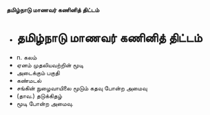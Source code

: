 **தமிழ்நாடு மாணவர் கணினித் திட்டம்**
- # தமிழ்நாடு மாணவர் கணினித் திட்டம்
- n. கலம்
- ஏனம் முதலியவற்றின் மூடி
- அடைக்கும் பகுதி
- கண்மடல்
- சங்கின் நுழைவாயிலை மூடும் கதவு போன்ற அமைவு
- (தாவ.) தடுக்கிதழ்
- மூடி போன்ற அமைவு.


